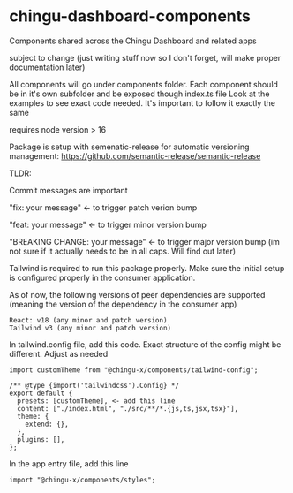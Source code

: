 # chingu-dashboard-components

Components shared across the Chingu Dashboard and related apps

subject to change (just writing stuff now so I don't forget, will make proper documentation later)

All components will go under components folder. Each component should be in it's own subfolder and be exposed though index.ts file
Look at the examples to see exact code needed. It's important to follow it exactly the same

requires node version > 16

Package is setup with semenatic-release for automatic versioning management: https://github.com/semantic-release/semantic-release

TLDR:

Commit messages are important

"fix: your message" <- to trigger patch verion bump

"feat: your message" <- to trigger minor version bump

"BREAKING CHANGE: your message" <- to trigger major version bump (im not sure if it actually needs to be in all caps. Will find out later)

Tailwind is required to run this package properly. Make sure the initial setup is configured properly in the consumer application.

As of now, the following versions of peer dependencies are supported (meaning the version of the dependency in the consumer app)

```
React: v18 (any minor and patch version)
Tailwind v3 (any minor and patch version)
```

In tailwind.config file, add this code. Exact structure of the config might be different. Adjust as needed

```
import customTheme from "@chingu-x/components/tailwind-config";

/** @type {import('tailwindcss').Config} */
export default {
  presets: [customTheme], <- add this line
  content: ["./index.html", "./src/**/*.{js,ts,jsx,tsx}"],
  theme: {
    extend: {},
  },
  plugins: [],
};
```

In the app entry file, add this line

```
import "@chingu-x/components/styles";
```
